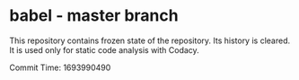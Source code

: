 # babel - master branch

This repository contains frozen state of the repository.
Its history is cleared. It is used only for static code
analysis with Codacy.

Commit Time: 1693990490